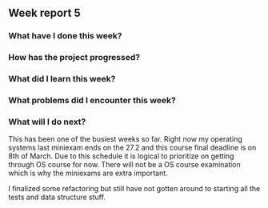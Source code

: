 ## Week report 5

### What have I done this week?

### How has the project progressed?

### What did I learn this week?

### What problems did I encounter this week?

### What will I do next?

This has been one of the busiest weeks so far. Right now my operating systems last miniexam ends on the 27.2 and this course final deadline is on 8th of March. Due to this schedule it is logical to prioritize on getting through OS course for now. There will not be a OS course examination which is why the miniexams are extra important. 

I finalized some refactoring but still have not gotten around to starting all the tests and data structure stuff. 

